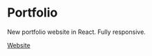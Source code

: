 # Portfolio
New portfolio website in React. Fully responsive.

[Website](http://www.chassebrook.com)
